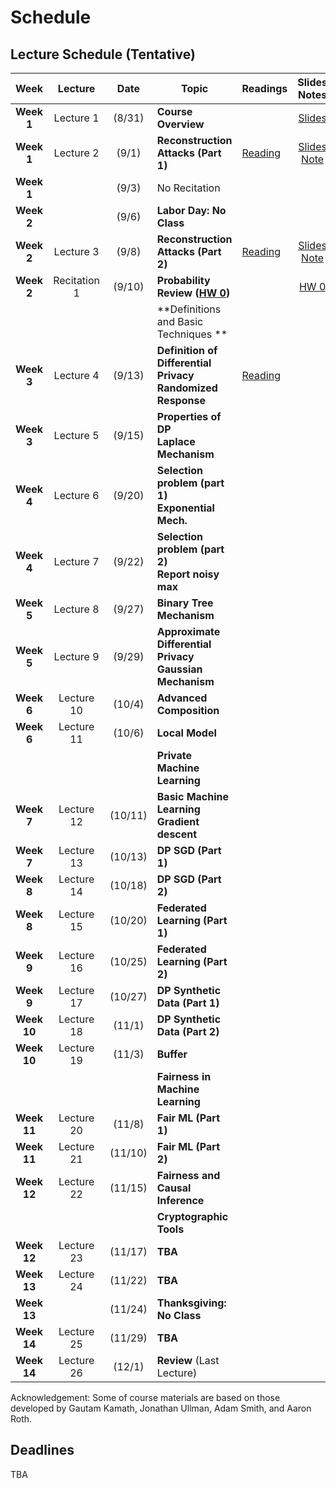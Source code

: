 # Schedule
## Lecture Schedule (Tentative)

Week  | Lecture | Date  |Topic  |Readings  |Slides <br> Notes |
:------:|:-----:|:-----:|--------------------------------|-------------|:---------:
| **Week 1**  | Lecture 1    | (8/31)  | **Course Overview**                                                         |                                                           | [Slides](slides/intro.pdf)                                          |   |   |   |   |   |
| **Week 1**  | Lecture 2    | (9/1)   | **Reconstruction Attacks (Part 1)**                                         | [Reading](https://queue.acm.org/detail.cfm?id=3295691)    | [Slides](slides/lecture2.pdf) <br> [Note](notes/reconstruction.pdf) |   |   |   |   |   |
| **Week 1**  |              | (9/3)   | No Recitation                                                               |                                                           |                                                                     |   |   |   |   |   |
| **Week 2**  |              | (9/6)   | **Labor Day: No Class**                                                     |                                                           |                                                                     |   |   |   |   |   |
| **Week 2**  | Lecture 3    | (9/8)   | **Reconstruction Attacks (Part 2)**                                         | [Reading](https://differentialprivacy.org/diffix-attack/) | [Slides](slides/lecture3.pdf) <br> [Note](notes/reconstruction.pdf) |   |   |   |   |   |
| **Week 2**  | Recitation 1 | (9/10)  | **Probability Review ([HW 0](https://www.overleaf.com/read/wqxdwhgbwvyq))** |                                                           | [HW 0](https://www.overleaf.com/read/wqxdwhgbwvyq)                  |   |   |   |   |   |
|             |              |         | **Definitions and Basic Techniques **                                       |                                                           |                                                                     |   |   |   |   |   |
| **Week 3**  | Lecture 4    | (9/13)  | **Definition of Differential Privacy** <br> **Randomized Response**         | [Reading](https://www.youtube.com/watch?v=FE9ko2wtyeQ)    |                                                                     |   |   |   |   |   |
| **Week 3**  | Lecture 5    | (9/15)  | **Properties of DP** <br> **Laplace Mechanism**                             |                                                           |                                                                     |   |   |   |   |   |
| **Week 4**  | Lecture 6    | (9/20)  | **Selection problem (part 1)** <br> **Exponential Mech.**                   |                                                           |                                                                     |   |   |   |   |   |
| **Week 4**  | Lecture 7    | (9/22)  | **Selection problem (part 2)** <br> **Report noisy max**                    |                                                           |                                                                     |   |   |   |   |   |
| **Week 5**  | Lecture 8    | (9/27)  | **Binary Tree Mechanism**                                                   |                                                           |                                                                     |   |   |   |   |   |
| **Week 5**  | Lecture 9    | (9/29)  | **Approximate Differential Privacy** <br> **Gaussian Mechanism**            |                                                           |                                                                     |   |   |   |   |   |
| **Week 6**  | Lecture 10   | (10/4)  | **Advanced Composition**                                                    |                                                           |                                                                     |   |   |   |   |   |
| **Week 6**  | Lecture 11   | (10/6)  | **Local Model**                                                             |                                                           |                                                                     |   |   |   |   |   |
|             |              |         | **Private Machine Learning**                                                |                                                           |                                                                     |   |   |   |   |   |
| **Week 7**  | Lecture 12   | (10/11) | **Basic Machine Learning** <br> **Gradient descent**                        |                                                           |                                                                     |   |   |   |   |   |
| **Week 7**  | Lecture 13   | (10/13) | **DP SGD (Part 1)**                                                         |                                                           |                                                                     |   |   |   |   |   |
| **Week 8**  | Lecture 14   | (10/18) | **DP SGD (Part 2)**                                                         |                                                           |                                                                     |   |   |   |   |   |
| **Week 8**  | Lecture 15   | (10/20) | **Federated Learning (Part 1)**                                             |                                                           |                                                                     |   |   |   |   |   |
| **Week 9**  | Lecture 16   | (10/25) | **Federated Learning (Part 2)**                                             |                                                           |                                                                     |   |   |   |   |   |
| **Week 9**  | Lecture 17   | (10/27) | **DP Synthetic Data (Part 1)**                                              |                                                           |                                                                     |   |   |   |   |   |
| **Week 10** | Lecture 18   | (11/1)  | **DP Synthetic Data (Part 2)**                                              |                                                           |                                                                     |   |   |   |   |   |
| **Week 10** | Lecture 19   | (11/3)  | **Buffer**                                                                  |                                                           |                                                                     |   |   |   |   |   |
|             |              |         | **Fairness in Machine Learning**                                            |                                                           |                                                                     |   |   |   |   |   |
| **Week 11** | Lecture 20   | (11/8)  | **Fair ML (Part 1)**                                                        |                                                           |                                                                     |   |   |   |   |   |
| **Week 11** | Lecture 21   | (11/10) | **Fair ML (Part 2)**                                                        |                                                           |                                                                     |   |   |   |   |   |
| **Week 12** | Lecture 22   | (11/15) | **Fairness and Causal Inference**                                           |                                                           |                                                                     |   |   |   |   |   |
|             |              |         | **Cryptographic Tools**                                                     |                                                           |                                                                     |   |   |   |   |   |
| **Week 12** | Lecture 23   | (11/17) | **TBA**                                                                     |                                                           |                                                                     |   |   |   |   |   |
| **Week 13** | Lecture 24   | (11/22) | **TBA**                                                                     |                                                           |                                                                     |   |   |   |   |   |
| **Week 13** |              | (11/24) | **Thanksgiving: No Class**                                                  |                                                           |                                                                     |   |   |   |   |   |
| **Week 14** | Lecture 25   | (11/29) | **TBA**                                                                     |                                                           |                                                                     |   |   |   |   |   |
| **Week 14** | Lecture 26   | (12/1)  | **Review** (Last Lecture)                                                   |                                                           |                                                                     |   |   |   |   |   |


Acknowledgement: Some of course materials are based on those developed
by Gautam Kamath, Jonathan Ullman, Adam Smith, and Aaron Roth.


## Deadlines
TBA
